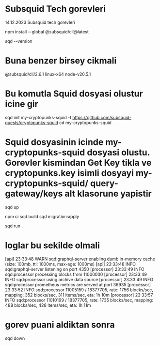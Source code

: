# Subsquid Tech gorevleri
 14.12.2023 Subsquid tech gorevleri

 npm install --global @subsquid/cli@latest

 sqd --version

 # Buna benzer birsey cikmali
 @subsquid/cli/2.6.1 linux-x64 node-v20.5.1

 # Bu komutla Squid dosyasi olustur icine gir
 sqd init my-cryptopunks-squid -t https://github.com/subsquid-quests/cryptopunks-squid
 cd my-cryptopunks-squid

 # Squid dosyasinin icinde my-cryptopunks-squid dosyasi olustu. Gorevler kismindan Get Key tikla ve cryptopunks.key isimli dosyayi my-cryptopunks-squid/ query-gateway/keys alt klasorune yapistir

 sqd up

 npm ci
 sqd build
 sqd migration:apply

 sqd run .

 # loglar bu sekilde olmali
 [api] 23:33:48 WARN  sqd:graphql-server enabling dumb in-memory cache (size: 100mb, ttl: 1000ms, max-age: 1000ms)
 [api] 23:33:48 INFO  sqd:graphql-server listening on port 4350
 [processor] 23:33:49 INFO  sqd:processor processing blocks from 11000000
 [processor] 23:33:49 INFO  sqd:processor using archive data source
 [processor] 23:33:49 INFO  sqd:processor prometheus metrics are served at port 36935
 [processor] 23:33:52 INFO  sqd:processor 11005159 / 18377705, rate: 1756 blocks/sec, mapping: 352 blocks/sec, 311 items/sec, eta: 1h 10m
 [processor] 23:33:57 INFO  sqd:processor 11010199 / 18377705, rate: 1735 blocks/sec, mapping: 488 blocks/sec, 428 items/sec, eta: 1h 11m

 # gorev puani aldiktan sonra

 sqd down